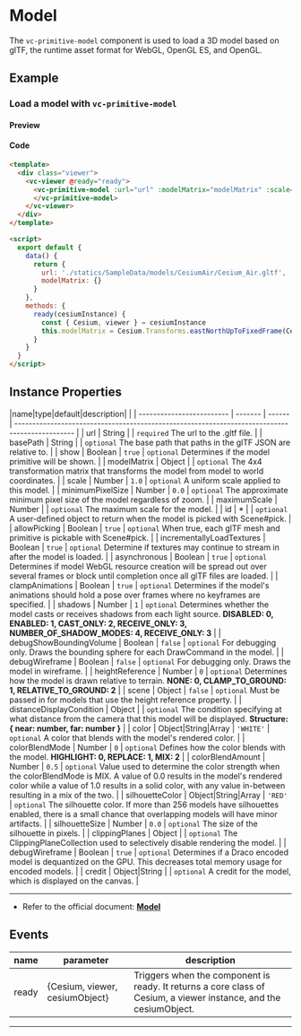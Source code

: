 # Model

The `vc-primitive-model` component is used to load a 3D model based on glTF, the runtime asset format for WebGL, OpenGL ES, and OpenGL.

## Example

### Load a model with `vc-primitive-model`

#### Preview

<doc-preview>
  <template>
    <div class="viewer">
      <vc-viewer @ready="ready">
        <vc-primitive-model :url="url" :modelMatrix="modelMatrix" :scale="10000" :minimumPixelSize="128" :maximumScale="200000"> </vc-primitive-model>
      </vc-viewer>
    </div>
  </template>

  <script>
    export default {
      data() {
        return {
          url: './statics/SampleData/models/CesiumAir/Cesium_Air.gltf',
          modelMatrix: {}
        }
      },
      methods: {
        ready(cesiumInstance) {
          const { Cesium, viewer } = cesiumInstance
          this.modelMatrix = Cesium.Transforms.eastNorthUpToFixedFrame(Cesium.Cartesian3.fromDegrees(105, 38, 10000))
        }
      }
    }
  </script>
</doc-preview>

#### Code

```html
<template>
  <div class="viewer">
    <vc-viewer @ready="ready">
      <vc-primitive-model :url="url" :modelMatrix="modelMatrix" :scale="10000" :minimumPixelSize="128" :maximumScale="200000">
      </vc-primitive-model>
    </vc-viewer>
  </div>
</template>

<script>
  export default {
    data() {
      return {
        url: './statics/SampleData/models/CesiumAir/Cesium_Air.gltf',
        modelMatrix: {}
      }
    },
    methods: {
      ready(cesiumInstance) {
        const { Cesium, viewer } = cesiumInstance
        this.modelMatrix = Cesium.Transforms.eastNorthUpToFixedFrame(Cesium.Cartesian3.fromDegrees(105, 38, 10000))
      }
    }
  }
</script>
```

## Instance Properties

<!-- prettier-ignore -->
|name|type|default|description|                                                                                     |
| ------------------------- | ------- | ------ | ---------------------------------------------------------------------------------------------- |
| url                       | String  |        | `required` The url to the .gltf file.                                                         |
| basePath                  | String  |        | `optional` The base path that paths in the glTF JSON are relative to.                                           |
| show                      | Boolean | `true` | `optional` Determines if the model primitive will be shown. |
| modelMatrix               | Object  |        | `optional` The 4x4 transformation matrix that transforms the model from model to world coordinates. |
| scale                     | Number  | `1.0`  | `optional` A uniform scale applied to this model.                                                               |
| minimumPixelSize          | Number  | `0.0`  | `optional` The approximate minimum pixel size of the model regardless of zoom. |
| maximumScale              | Number  |        | `optional` The maximum scale for the model.                                                              |
| id                        | \*      |        | `optional` A user-defined object to return when the model is picked with Scene#pick. |
| allowPicking              | Boolean | `true` | `optional` When true, each glTF mesh and primitive is pickable with Scene#pick. |
| incrementallyLoadTextures | Boolean | `true` | `optional` Determine if textures may continue to stream in after the model is loaded. |
| asynchronous              | Boolean | `true` | `optional` Determines if model WebGL resource creation will be spread out over several frames or block until completion once all glTF files are loaded. |
| clampAnimations | Boolean | `true` | `optional` Determines if the model's animations should hold a pose over frames where no keyframes are specified. |
| shadows | Number | `1` | `optional` Determines whether the model casts or receives shadows from each light source. **DISABLED: 0, ENABLED: 1, CAST_ONLY: 2, RECEIVE_ONLY: 3, NUMBER_OF_SHADOW_MODES: 4, RECEIVE_ONLY: 3** |
| debugShowBoundingVolume | Boolean | `false` | `optional` For debugging only. Draws the bounding sphere for each DrawCommand in the model. |
| debugWireframe | Boolean | `false` | `optional` For debugging only. Draws the model in wireframe. |
| heightReference | Number | `0` | `optional` Determines how the model is drawn relative to terrain. **NONE: 0, CLAMP_TO_GROUND: 1, RELATIVE_TO_GROUND: 2** |
| scene | Object | `false` | `optional` Must be passed in for models that use the height reference property. |
| distanceDisplayCondition | Object | | `optional` The condition specifying at what distance from the camera that this model will be displayed. **Structure: { near: number, far: number }** |
| color | Object\|String\|Array | `'WHITE'` | `optional` A color that blends with the model's rendered color. |
| colorBlendMode | Number | `0` | `optional` Defines how the color blends with the model. **HIGHLIGHT: 0, REPLACE: 1, MIX: 2** |
| colorBlendAmount | Number | `0.5` | `optional` Value used to determine the color strength when the colorBlendMode is MIX. A value of 0.0 results in the model's rendered color while a value of 1.0 results in a solid color, with any value in-between resulting in a mix of the two. |
| silhouetteColor | Object\|String\|Array | `'RED'` | `optional` The silhouette color. If more than 256 models have silhouettes enabled, there is a small chance that overlapping models will have minor artifacts. |
| silhouetteSize | Number | `0.0` | `optional` The size of the silhouette in pixels. |
| clippingPlanes | Object | | `optional` The ClippingPlaneCollection used to selectively disable rendering the model. |
| debugWireframe | Boolean | `true` | `optional` Determines if a Draco encoded model is dequantized on the GPU. This decreases total memory usage for encoded models. |
| credit | Object\|String | | `optional` A credit for the model, which is displayed on the canvas. |

---

- Refer to the official document: **[Model](https://cesium.com/docs/cesiumjs-ref-doc/Model.html)**

## Events

| name  | parameter                      | description                                                                                                       |
| ----- | ------------------------------ | ----------------------------------------------------------------------------------------------------------------- |
| ready | {Cesium, viewer, cesiumObject} | Triggers when the component is ready. It returns a core class of Cesium, a viewer instance, and the cesiumObject. |

---
